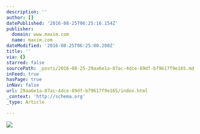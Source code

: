 ```yaml
---
description: ''
author: []
datePublished: '2016-08-25T06:25:16.154Z'
publisher:
  domain: www.maxim.com
  name: maxim.com
dateModified: '2016-08-25T06:25:00.200Z'
title: ''
via: {}
starred: false
sourcePath: _posts/2016-08-25-29aa6e1a-87ac-4dce-89df-b79617f9e165.md
inFeed: true
hasPage: true
inNav: false
url: 29aa6e1a-87ac-4dce-89df-b79617f9e165/index.html
_context: 'http://schema.org'
_type: Article

---
```

![](https://media.giphy.com/media/sLvzoTQGm1FUQ/giphy.gif)